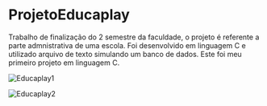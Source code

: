 # ProjetoEducaplay
Trabalho de finalização do 2 semestre da faculdade, o projeto é referente a parte admnistrativa de uma escola.
Foi desenvolvido em linguagem C e utilizado arquivo de texto simulando um banco de dados.
Este foi meu primeiro projeto em linguagem C.



![Educaplay1](https://github.com/BrunoMarinhoMarques/ProjetoEducaplay/assets/127245644/3553c752-539d-4206-88ac-b901f10c5bbf)


![Educaplay2](https://github.com/BrunoMarinhoMarques/ProjetoEducaplay/assets/127245644/8137988a-fa20-4dc8-91a1-19144e0fac60)
